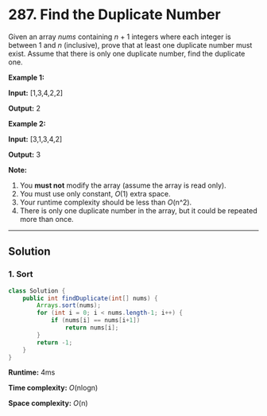 # 287. Find the Duplicate Number

Given an array _nums_ containing _n_ + 1 integers where each integer is between 1 and _n_ (inclusive), prove that at least one duplicate number must exist. Assume that there is only one duplicate number, find the duplicate one.

**Example 1:**

**Input:** [1,3,4,2,2]

**Output:** 2

**Example 2:**

**Input:** [3,1,3,4,2]

**Output:** 3

**Note:**

1.  You **must not** modify the array (assume the array is read only).
2.  You must use only constant, _O_(1) extra space.
3.  Your runtime complexity should be less than _O_(n^2).
4.  There is only one duplicate number in the array, but it could be repeated more than once.
---
## Solution

### 1. Sort

```java
class Solution {
    public int findDuplicate(int[] nums) {
        Arrays.sort(nums);
        for (int i = 0; i < nums.length-1; i++) {
            if (nums[i] == nums[i+1])
                return nums[i];
        }
        return -1;
    }
}
```

**Runtime:**  4ms

**Time complexity:** _O_(nlogn)

**Space complexity:** _O_(n)

